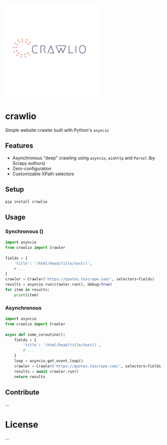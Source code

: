 <img width="300" src="https://raw.githubusercontent.com/maximiliancw/crawlio/master/static/logo.png" alt="crawlio">

# crawlio
Simple website crawler built with Python's `asyncio`


## Features

- Asynchronous "deep" crawling using `asyncio`, `aiohttp` and `Parsel` (by Scrapy authors)
- Zero-configuration
- Customizable XPath selectors

## Setup
```bash
pip install crawlio
```

## Usage

### Synchronous ()
```python
import asyncio
from crawlio import Crawler

fields = {
    'title': '/html/head/title/text()',
    # ...
}
crawler = Crawler('https://quotes.toscrape.com/', selectors=fields)
results = asyncio.run(crawler.run(), debug=True)
for item in results:
    print(item)
```

### Asynchronous
```python
import asyncio
from crawlio import Crawler

async def some_coroutine():
    fields = {
        'title': '/html/head/title/text()',
        # ...
    }
    loop = asyncio.get_event_loop()
    crawler = Crawler('https://quotes.toscrape.com/', selectors=fields)
    results = await crawler.run()
    return results
```


## Contribute
...


# License
...